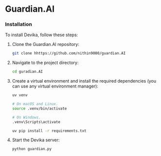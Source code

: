 # Guardian.AI

### Installation

To install Devika, follow these steps:

1. Clone the Guardian.AI repository:
   ```bash
   git clone hhttps://github.com/nithin9000/guardian.AI
   ```
2. Navigate to the project directory:
   ```bash
   cd guradian.AI
   ```
3. Create a virtual environment and install the required dependencies (you can use any virtual environment manager):
   ```bash
   uv venv

   # On macOS and Linux.
   source .venv/bin/activate

   # On Windows.
   .venv\Scripts\activate

   uv pip install -r requirements.txt
   ```
4. Start the Devika server:
   ```bash
   python guardian.py
   ```
